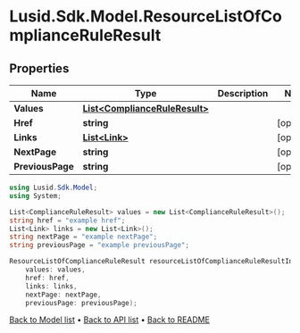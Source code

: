 # Lusid.Sdk.Model.ResourceListOfComplianceRuleResult

## Properties

Name | Type | Description | Notes
------------ | ------------- | ------------- | -------------
**Values** | [**List&lt;ComplianceRuleResult&gt;**](ComplianceRuleResult.md) |  | 
**Href** | **string** |  | [optional] 
**Links** | [**List&lt;Link&gt;**](Link.md) |  | [optional] 
**NextPage** | **string** |  | [optional] 
**PreviousPage** | **string** |  | [optional] 

```csharp
using Lusid.Sdk.Model;
using System;

List<ComplianceRuleResult> values = new List<ComplianceRuleResult>();
string href = "example href";
List<Link> links = new List<Link>();
string nextPage = "example nextPage";
string previousPage = "example previousPage";

ResourceListOfComplianceRuleResult resourceListOfComplianceRuleResultInstance = new ResourceListOfComplianceRuleResult(
    values: values,
    href: href,
    links: links,
    nextPage: nextPage,
    previousPage: previousPage);
```

[Back to Model list](../README.md#documentation-for-models) &#8226; [Back to API list](../README.md#documentation-for-api-endpoints) &#8226; [Back to README](../README.md)
